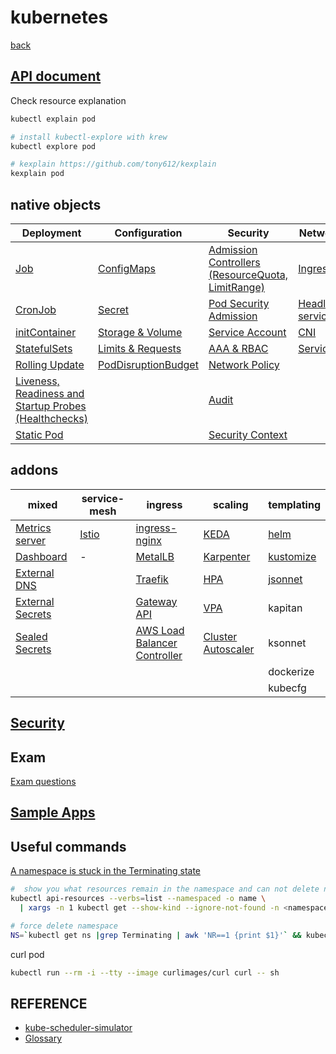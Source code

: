 # kubernetes

[back](../README.md)

## [API document](https://raw.githubusercontent.com/kubernetes/kubernetes/master/api/openapi-spec/swagger.json)

Check resource explanation

```bash
kubectl explain pod

# install kubectl-explore with krew
kubectl explore pod

# kexplain https://github.com/tony612/kexplain
kexplain pod
```

## native objects

|Deployment|Configuration|Security|Network|
|-|-|-|-|
|[Job](./job/README.md)|[ConfigMaps](./configMaps/README.md)|[Admission Controllers (ResourceQuota, LimitRange)](./admission-controllers/README.md)|[Ingress](./ingress/README.md)|
|[CronJob](./cronJob/README.md)|[Secret](./secret/README.md)|[Pod Security Admission](./pod-security-admission/README.md)|[Headless service](./headless-service/README.md)|
|[initContainer](./initContainers/README.md)|[Storage & Volume](./storage/README.md)|[Service Account](./service-account/README.md)|[CNI](./cni/README.md)|
|[StatefulSets](./statefulSets/README.md)|[Limits & Requests](./resource/README.md)|[AAA & RBAC](./aaa-rbac/README.md)|[Service](./service/README.md)|
|[Rolling Update](./rolling-update/README.md)|[PodDisruptionBudget](./pdb/README.md)|[Network Policy](./network-policy/README.md)||
|[Liveness, Readiness and Startup Probes (Healthchecks)](./healthcheck-and-probes/README.md)||[Audit](./audit/README.md)||
|[Static Pod](./static-pod/README.md)||[Security Context](./privileged-pods-securityContext/README.md)||

## addons

|mixed|service-mesh|ingress|scaling|templating|
|-|-|-|-|-|
|[Metrics server](./addons/metrics-server/README.md)|[Istio](../istio/README.md)|[ingress-nginx](https://github.com/alyvusal/ingress-nginx)|[KEDA](https://github.com/alyvusal/keda)|[helm](https://github.com/alyvusal/helm)|
|[Dashboard](./addons/dashboard/README.md)|-|[MetalLB](https://github.com/alyvusal/metallb)|[Karpenter](https://github.com/alyvusal/karpenter)|[kustomize](https://github.com/alyvusal/kustomize)|
|[External DNS](https://github.com/alyvusal/external-dns)||[Traefik](https://github.com/alyvusal/traefik)|[HPA](./hpa/README.md)|[jsonnet](../jsonnet/README.md)|
|[External Secrets](https://github.com/alyvusal/external-secrets)||[Gateway API](./addons/gateway-api/README.md)|[VPA](./vpa/README.md)|kapitan|
|[Sealed Secrets](https://github.com/alyvusal/sealed-secrets)||[AWS Load Balancer Controller](https://github.com/alyvusal/aws-loadbalancer-controller)|[Cluster Autoscaler](./autoscaler/README.md)|ksonnet|
|||||dockerize|
|||||kubecfg|

## [Security](../security/README.md)

## Exam

[Exam questions](./exam/README.md)

## [Sample Apps](./sample-apps/README.md)

## Useful commands

[A namespace is stuck in the Terminating state](https://www.ibm.com/docs/en/cloud-private/3.2.0?topic=console-namespace-is-stuck-in-terminating-state)

```bash
#  show you what resources remain in the namespace and can not delete namespace
kubectl api-resources --verbs=list --namespaced -o name \
  | xargs -n 1 kubectl get --show-kind --ignore-not-found -n <namespace>

# force delete namespace
NS=`kubectl get ns |grep Terminating | awk 'NR==1 {print $1}'` && kubectl get namespace "$NS" -o json   | tr -d "\n" | sed "s/\"finalizers\": \[[^]]\+\]/\"finalizers\": []/"   | kubectl replace --raw /api/v1/namespaces/$NS/finalize -f -
```

curl pod

```bash
kubectl run --rm -i --tty --image curlimages/curl curl -- sh
```

## REFERENCE

- [kube-scheduler-simulator](https://github.com/kubernetes-sigs/kube-scheduler-simulator)
- [Glossary](https://kubernetes.io/docs/reference/glossary/?all=true)
